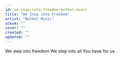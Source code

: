 ```yaml
---
id: we-step-into-freedom-bethel-music
title: "We Step into Freedom"
artist: "Bethel Music"
album: ""
cover: ""
created: ""
updated: ""
---
```


We step into freedom
We step into all You have for us